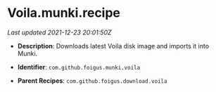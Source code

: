 # Voila.munki.recipe

_Last updated 2021-12-23 20:01:50Z_

- **Description**: Downloads latest Voila disk image and imports it into Munki.

- **Identifier**: `com.github.foigus.munki.voila`

- **Parent Recipes**: `com.github.foigus.download.voila`
